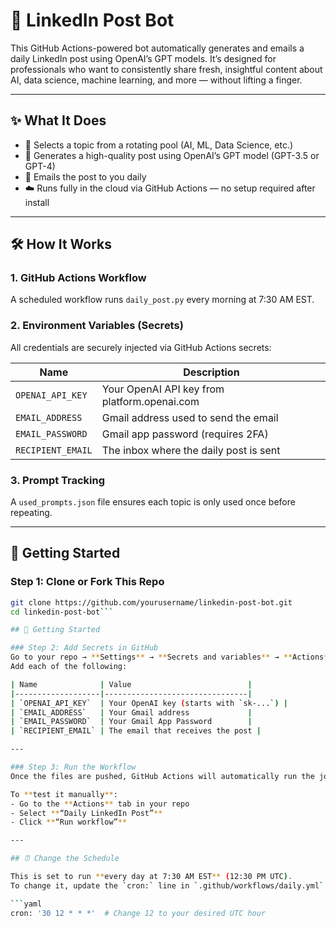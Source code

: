 # 🤖 LinkedIn Post Bot

This GitHub Actions-powered bot automatically generates and emails a daily LinkedIn post using OpenAI’s GPT models. It’s designed for professionals who want to consistently share fresh, insightful content about AI, data science, machine learning, and more — without lifting a finger.

---

## ✨ What It Does

- 🎯 Selects a topic from a rotating pool (AI, ML, Data Science, etc.)
- 🧠 Generates a high-quality post using OpenAI’s GPT model (GPT-3.5 or GPT-4)
- 📧 Emails the post to you daily
- ☁️ Runs fully in the cloud via GitHub Actions — no setup required after install

---

## 🛠️ How It Works

### 1. GitHub Actions Workflow
A scheduled workflow runs `daily_post.py` every morning at 7:30 AM EST.

### 2. Environment Variables (Secrets)
All credentials are securely injected via GitHub Actions secrets:

| Name              | Description                               |
|-------------------|-------------------------------------------|
| `OPENAI_API_KEY`  | Your OpenAI API key from platform.openai.com |
| `EMAIL_ADDRESS`   | Gmail address used to send the email      |
| `EMAIL_PASSWORD`  | Gmail app password (requires 2FA)         |
| `RECIPIENT_EMAIL` | The inbox where the daily post is sent    |

### 3. Prompt Tracking
A `used_prompts.json` file ensures each topic is only used once before repeating.

---

## 🚀 Getting Started

### Step 1: Clone or Fork This Repo

```bash
git clone https://github.com/yourusername/linkedin-post-bot.git
cd linkedin-post-bot```

## 🚀 Getting Started

### Step 2: Add Secrets in GitHub
Go to your repo → **Settings** → **Secrets and variables** → **Actions** → **New repository secret**  
Add each of the following:

| Name              | Value                          |
|-------------------|--------------------------------|
| `OPENAI_API_KEY`  | Your OpenAI key (starts with `sk-...`) |
| `EMAIL_ADDRESS`   | Your Gmail address             |
| `EMAIL_PASSWORD`  | Your Gmail App Password        |
| `RECIPIENT_EMAIL` | The email that receives the post |

---

### Step 3: Run the Workflow
Once the files are pushed, GitHub Actions will automatically run the job daily based on the schedule.

To **test it manually**:
- Go to the **Actions** tab in your repo
- Select **“Daily LinkedIn Post”**
- Click **“Run workflow”**

---

## ⏰ Change the Schedule

This is set to run **every day at 7:30 AM EST** (12:30 PM UTC).  
To change it, update the `cron:` line in `.github/workflows/daily.yml`:

```yaml
cron: '30 12 * * *'  # Change 12 to your desired UTC hour
